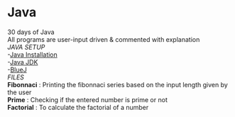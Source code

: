 # Java
30 days of Java\
All programs are user-input driven & commented with explanation\
*JAVA SETUP*\
-[Java Installation](https://java.com/en/download/help/download_options.html#windows)\
-[Java JDK](https://www.oracle.com/java/technologies/javase-downloads.html)\
-[BlueJ](https://www.bluej.org/)\
*FILES*\
**Fibonnaci** : Printing the fibonnaci series based on the input length given by the user\
**Prime** : Checking if the entered number is prime or not\
**Factorial** : To calculate the factorial of a number 


